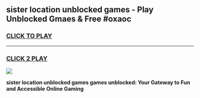 
## sister location unblocked games - Play Unblocked Gmaes & Free #oxaoc
<h3>
<a href="https://news.freeplayer.one?title=sister_location_unblocked_games&ref=03M">CLICK TO PLAY</a></h3>
<hr>

<h3>
<a href="https://news.freeplayer.one?title=sister_location_unblocked_games&ref=03M">CLICK 2 PLAY</a>
  
</h3>

<a href="https://news.freeplayer.one?title=sister_location_unblocked_games&ref=03M"><img src="https://clearcache.store/games.png"></a>


**sister location unblocked games games unblocked: Your Gateway to Fun and Accessible Online Gaming**
